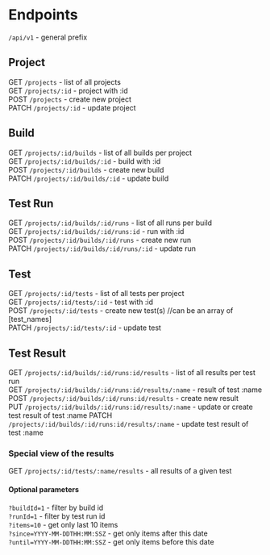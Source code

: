 # Endpoints

`/api/v1` - general prefix

## Project
GET `/projects` - list of all projects  
GET `/projects/:id` - project with :id  
POST `/projects` - create new project  
PATCH `/projects/:id` - update project  

## Build
GET `/projects/:id/builds` - list of all builds per project  
GET `/projects/:id/builds/:id` - build with :id  
POST `/projects/:id/builds` - create new build  
PATCH `/projects/:id/builds/:id` - update build  

## Test Run
GET `/projects/:id/builds/:id/runs` - list of all runs per build  
GET `/projects/:id/builds/:id/runs:id` - run with :id  
POST `/projects/:id/builds/:id/runs` - create new run  
PATCH `/projects/:id/builds/:id/runs/:id` - update run

## Test
GET `/projects/:id/tests` - list of all tests per project  
GET `/projects/:id/tests/:id` - test with :id  
POST `/projects/:id/tests` - create new test(s) //can be an array of [test_names]  
PATCH `/projects/:id/tests/:id` - update test

## Test Result
GET `/projects/:id/builds/:id/runs:id/results` - list of all results per test run  
GET `/projects/:id/builds/:id/runs:id/results/:name` - result of test :name  
POST `/projects/:id/builds/:id/runs:id/results` - create new result  
PUT `/projects/:id/builds/:id/runs:id/results/:name` - update or create test result of test :name
PATCH `/projects/:id/builds/:id/runs:id/results/:name` - update test result of test :name

### Special view of the results
GET `/projects/:id/tests/:name/results` - all results of a given test

#### Optional parameters  
`?buildId=1` - filter by build id  
`?runId=1` - filter by test run id  
`?items=10` - get only last 10 items   
`?since=YYYY-MM-DDTHH:MM:SSZ` - get only items after this date   
`?until=YYYY-MM-DDTHH:MM:SSZ` - get only items before this date   